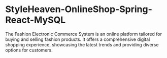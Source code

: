 # StyleHeaven-OnlineShop-Spring-React-MySQL
The Fashion Electronic Commerce System is an online platform tailored for buying and selling fashion products. It offers a comprehensive digital shopping experience, showcasing the latest trends and providing diverse options for customers.
